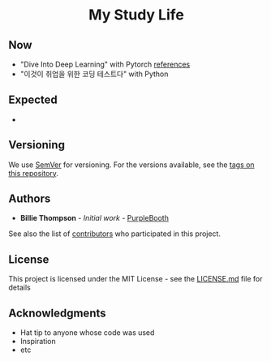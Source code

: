 <p align="center">
  <h1 align="center">My Study Life</h1>

  <p align="center">
    
## Now

* "Dive Into Deep Learning" with Pytorch [references](https://d2l.ai/)
* "이것이 취업을 위한 코딩 테스트다" with Python

## Expected

* 


## Versioning

We use [SemVer](http://semver.org/) for versioning. For the versions available, see the [tags on this repository](https://github.com/your/project/tags). 

## Authors

* **Billie Thompson** - *Initial work* - [PurpleBooth](https://github.com/PurpleBooth)

See also the list of [contributors](https://github.com/your/project/contributors) who participated in this project.

## License

This project is licensed under the MIT License - see the [LICENSE.md](LICENSE.md) file for details

## Acknowledgments

* Hat tip to anyone whose code was used
* Inspiration
* etc
